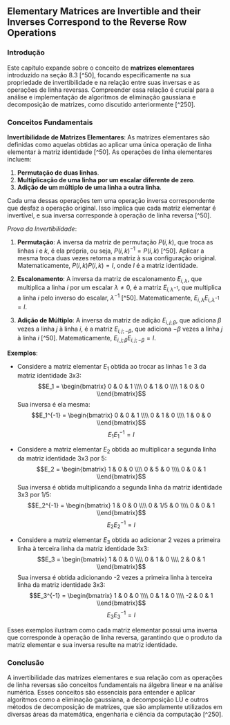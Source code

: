 ## Elementary Matrices are Invertible and their Inverses Correspond to the Reverse Row Operations

### Introdução
Este capítulo expande sobre o conceito de **matrizes elementares** introduzido na seção 8.3 [^50], focando especificamente na sua propriedade de invertibilidade e na relação entre suas inversas e as operações de linha reversas. Compreender essa relação é crucial para a análise e implementação de algoritmos de eliminação gaussiana e decomposição de matrizes, como discutido anteriormente [^250].

### Conceitos Fundamentais
**Invertibilidade de Matrizes Elementares**:
As matrizes elementares são definidas como aquelas obtidas ao aplicar uma única operação de linha elementar à matriz identidade [^50]. As operações de linha elementares incluem:
1.  **Permutação de duas linhas**.
2.  **Multiplicação de uma linha por um escalar diferente de zero**.
3.  **Adição de um múltiplo de uma linha a outra linha**.

Cada uma dessas operações tem uma operação inversa correspondente que desfaz a operação original. Isso implica que cada matriz elementar é invertível, e sua inversa corresponde à operação de linha reversa [^50].

*Prova da Invertibilidade*:
1.  **Permutação**: A inversa da matriz de permutação $P(i, k)$, que troca as linhas *i* e *k*, é ela própria, ou seja, $P(i, k)^{-1} = P(i, k)$ [^50]. Aplicar a mesma troca duas vezes retorna a matriz à sua configuração original. Matematicamente, $P(i,k)P(i,k) = I$, onde $I$ é a matriz identidade.

2.  **Escalonamento**: A inversa da matriz de escalonamento $E_{i,\lambda}$, que multiplica a linha *i* por um escalar $\lambda \neq 0$, é a matriz $E_{i,\lambda^{-1}}$, que multiplica a linha *i* pelo inverso do escalar, $\lambda^{-1}$ [^50]. Matematicamente, $E_{i,\lambda}E_{i,\lambda^{-1}} = I$.

3.  **Adição de Múltiplo**: A inversa da matriz de adição $E_{i,j;\beta}$, que adiciona $\beta$ vezes a linha *j* à linha *i*, é a matriz $E_{i,j;-\beta}$, que adiciona $-\beta$ vezes a linha *j* à linha *i* [^50]. Matematicamente, $E_{i,j;\beta}E_{i,j;-\beta} = I$.

**Exemplos**:

*   Considere a matriz elementar $E_1$ obtida ao trocar as linhas 1 e 3 da matriz identidade 3x3:
    $$E_1 = \begin{bmatrix} 0 & 0 & 1 \\\\ 0 & 1 & 0 \\\\ 1 & 0 & 0 \\end{bmatrix}$$
    Sua inversa é ela mesma:
     $$E_1^{-1} = \begin{bmatrix} 0 & 0 & 1 \\\\ 0 & 1 & 0 \\\\ 1 & 0 & 0 \\end{bmatrix}$$
    $$E_1 E_1^{-1} = I$$

*   Considere a matriz elementar $E_2$ obtida ao multiplicar a segunda linha da matriz identidade 3x3 por 5:
    $$E_2 = \begin{bmatrix} 1 & 0 & 0 \\\\ 0 & 5 & 0 \\\\ 0 & 0 & 1 \\end{bmatrix}$$
    Sua inversa é obtida multiplicando a segunda linha da matriz identidade 3x3 por 1/5:
    $$E_2^{-1} = \begin{bmatrix} 1 & 0 & 0 \\\\ 0 & 1/5 & 0 \\\\ 0 & 0 & 1 \\end{bmatrix}$$
    $$E_2 E_2^{-1} = I$$

*   Considere a matriz elementar $E_3$ obtida ao adicionar 2 vezes a primeira linha à terceira linha da matriz identidade 3x3:
    $$E_3 = \begin{bmatrix} 1 & 0 & 0 \\\\ 0 & 1 & 0 \\\\ 2 & 0 & 1 \\end{bmatrix}$$
    Sua inversa é obtida adicionando -2 vezes a primeira linha à terceira linha da matriz identidade 3x3:
    $$E_3^{-1} = \begin{bmatrix} 1 & 0 & 0 \\\\ 0 & 1 & 0 \\\\ -2 & 0 & 1 \\end{bmatrix}$$
    $$E_3 E_3^{-1} = I$$

Esses exemplos ilustram como cada matriz elementar possui uma inversa que corresponde à operação de linha reversa, garantindo que o produto da matriz elementar e sua inversa resulte na matriz identidade.

### Conclusão
A invertibilidade das matrizes elementares e sua relação com as operações de linha reversas são conceitos fundamentais na álgebra linear e na análise numérica. Esses conceitos são essenciais para entender e aplicar algoritmos como a eliminação gaussiana, a decomposição LU e outros métodos de decomposição de matrizes, que são amplamente utilizados em diversas áreas da matemática, engenharia e ciência da computação [^250].

<!-- END -->
